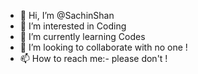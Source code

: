 - 👋 Hi, I’m @SachinShan
- 👀 I’m interested in Coding
- 🌱 I’m currently learning Codes
- 💞️ I’m looking to collaborate with no one !
- 📫 How to reach me:- please don't !

<!---
SachinShan/SachinShan is a ✨ special ✨ repository because its `README.md` (this file) appears on your GitHub profile.
You can click the Preview link to take a look at your changes.
--->
